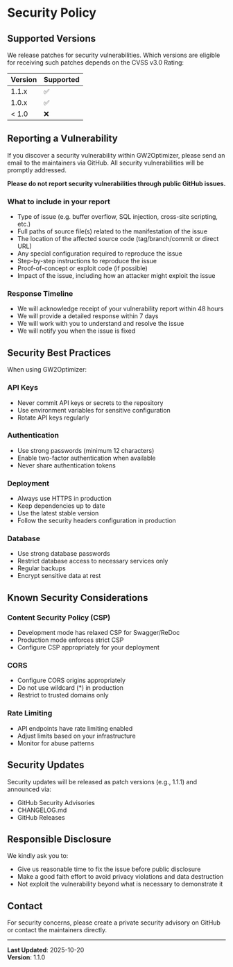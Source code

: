 # Security Policy

## Supported Versions

We release patches for security vulnerabilities. Which versions are eligible for receiving such patches depends on the CVSS v3.0 Rating:

| Version | Supported          |
| ------- | ------------------ |
| 1.1.x   | :white_check_mark: |
| 1.0.x   | :white_check_mark: |
| < 1.0   | :x:                |

## Reporting a Vulnerability

If you discover a security vulnerability within GW2Optimizer, please send an email to the maintainers via GitHub. All security vulnerabilities will be promptly addressed.

**Please do not report security vulnerabilities through public GitHub issues.**

### What to include in your report

* Type of issue (e.g. buffer overflow, SQL injection, cross-site scripting, etc.)
* Full paths of source file(s) related to the manifestation of the issue
* The location of the affected source code (tag/branch/commit or direct URL)
* Any special configuration required to reproduce the issue
* Step-by-step instructions to reproduce the issue
* Proof-of-concept or exploit code (if possible)
* Impact of the issue, including how an attacker might exploit the issue

### Response Timeline

* We will acknowledge receipt of your vulnerability report within 48 hours
* We will provide a detailed response within 7 days
* We will work with you to understand and resolve the issue
* We will notify you when the issue is fixed

## Security Best Practices

When using GW2Optimizer:

### API Keys
* Never commit API keys or secrets to the repository
* Use environment variables for sensitive configuration
* Rotate API keys regularly

### Authentication
* Use strong passwords (minimum 12 characters)
* Enable two-factor authentication when available
* Never share authentication tokens

### Deployment
* Always use HTTPS in production
* Keep dependencies up to date
* Use the latest stable version
* Follow the security headers configuration in production

### Database
* Use strong database passwords
* Restrict database access to necessary services only
* Regular backups
* Encrypt sensitive data at rest

## Known Security Considerations

### Content Security Policy (CSP)
* Development mode has relaxed CSP for Swagger/ReDoc
* Production mode enforces strict CSP
* Configure CSP appropriately for your deployment

### CORS
* Configure CORS origins appropriately
* Do not use wildcard (*) in production
* Restrict to trusted domains only

### Rate Limiting
* API endpoints have rate limiting enabled
* Adjust limits based on your infrastructure
* Monitor for abuse patterns

## Security Updates

Security updates will be released as patch versions (e.g., 1.1.1) and announced via:
* GitHub Security Advisories
* CHANGELOG.md
* GitHub Releases

## Responsible Disclosure

We kindly ask you to:
* Give us reasonable time to fix the issue before public disclosure
* Make a good faith effort to avoid privacy violations and data destruction
* Not exploit the vulnerability beyond what is necessary to demonstrate it

## Contact

For security concerns, please create a private security advisory on GitHub or contact the maintainers directly.

---

**Last Updated**: 2025-10-20  
**Version**: 1.1.0
